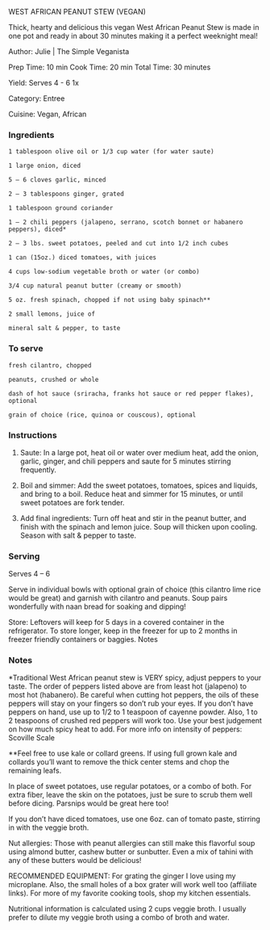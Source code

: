 WEST AFRICAN PEANUT STEW (VEGAN)

Thick, hearty and delicious this vegan West African Peanut Stew is made in one pot and ready in about 30 minutes making it a perfect weeknight meal!

Author: Julie | The Simple Veganista

Prep Time: 10 min Cook Time: 20 min Total Time: 30 minutes

Yield: Serves 4 - 6 1x

Category: Entree

Cuisine: Vegan, African

### Ingredients

    1 tablespoon olive oil or 1/3 cup water (for water saute)

    1 large onion, diced

    5 – 6 cloves garlic, minced

    2 – 3 tablespoons ginger, grated

    1 tablespoon ground coriander

    1 – 2 chili peppers (jalapeno, serrano, scotch bonnet or habanero peppers), diced*

    2 – 3 lbs. sweet potatoes, peeled and cut into 1/2 inch cubes

    1 can (15oz.) diced tomatoes, with juices

    4 cups low-sodium vegetable broth or water (or combo)

    3/4 cup natural peanut butter (creamy or smooth)

    5 oz. fresh spinach, chopped if not using baby spinach**

    2 small lemons, juice of

    mineral salt & pepper, to taste

### To serve

    fresh cilantro, chopped

    peanuts, crushed or whole

    dash of hot sauce (sriracha, franks hot sauce or red pepper flakes), optional

    grain of choice (rice, quinoa or couscous), optional

### Instructions

1. Saute: In a large pot, heat oil or water over medium heat, add the onion, garlic, ginger, and chili peppers and saute for 5 minutes stirring frequently.

2. Boil and simmer: Add the sweet potatoes, tomatoes, spices and liquids, and bring to a boil. Reduce heat and simmer for 15 minutes, or until sweet potatoes are fork tender.

3. Add final ingredients: Turn off heat and stir in the peanut butter, and finish with the spinach and lemon juice. Soup will thicken upon cooling. Season with salt & pepper to taste.

### Serving

Serves 4 – 6

Serve in individual bowls with optional grain of choice (this cilantro lime rice would be great) and garnish with cilantro and peanuts. Soup pairs wonderfully with naan bread for soaking and dipping!

Store: Leftovers will keep for 5 days in a covered container in the refrigerator. To store longer, keep in the freezer for up to 2 months in freezer friendly containers or baggies.
Notes

### Notes

*Traditional West African peanut stew is VERY spicy, adjust peppers to your taste. The order of peppers listed above are from least hot (jalapeno) to most hot (habanero). Be careful when cutting hot peppers, the oils of these peppers will stay on your fingers so don’t rub your eyes. If you don’t have peppers on hand, use up to 1/2 to 1 teaspoon of cayenne powder. Also, 1 to 2 teaspoons of crushed red peppers will work too. Use your best judgement on how much spicy heat to add. For more info on intensity of peppers: Scoville Scale

**Feel free to use kale or collard greens. If using full grown kale and collards you’ll want to remove the thick center stems and chop the remaining leafs.

In place of sweet potatoes, use regular potatoes, or a combo of both. For extra fiber, leave the skin on the potatoes, just be sure to scrub them well before dicing. Parsnips would be great here too!

If you don’t have diced tomatoes, use one 6oz. can of tomato paste, stirring in with the veggie broth.

Nut allergies: Those with peanut allergies can still make this flavorful soup using almond butter, cashew butter or sunbutter. Even a mix of tahini with any of these butters would be delicious!

RECOMMENDED EQUIPMENT: For grating the ginger I love using my microplane. Also, the small holes of a box grater will work well too (affiliate links). For more of my favorite cooking tools, shop my kitchen essentials.

Nutritional information is calculated using 2 cups veggie broth. I usually prefer to dilute my veggie broth using a combo of broth and water.
